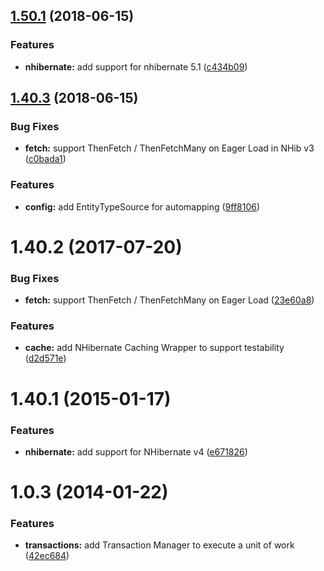 <a name="1.50.1"></a>
## [1.50.1](https://github.com/aranasoft/cobweb-data-nhibernate/compare/v1.40.3...v1.50.1) (2018-06-15)


### Features

* **nhibernate:** add support for nhibernate 5.1 ([c434b09](https://github.com/aranasoft/cobweb-data-nhibernate/commit/c434b09))



<a name="1.40.3"></a>
## [1.40.3](https://github.com/aranasoft/cobweb-data-nhibernate/compare/v1.40.2...v1.40.3) (2018-06-15)


### Bug Fixes

* **fetch:** support ThenFetch / ThenFetchMany on Eager Load in NHib v3 ([c0bada1](https://github.com/aranasoft/cobweb-data-nhibernate/commit/c0bada1))


### Features

* **config:** add EntityTypeSource for automapping ([9ff8106](https://github.com/aranasoft/cobweb-data-nhibernate/commit/9ff8106))



<a name="1.40.2"></a>
# 1.40.2 (2017-07-20)


### Bug Fixes

* **fetch:** support ThenFetch / ThenFetchMany on Eager Load ([23e60a8](https://github.com/aranasoft/cobweb/commit/23e60a8))


### Features

* **cache:** add NHibernate Caching Wrapper to support testability ([d2d571e](https://github.com/aranasoft/cobweb/commit/d2d571e))



<a name="1.40.1"></a>
# 1.40.1 (2015-01-17)


### Features

* **nhibernate:** add support for NHibernate v4 ([e671826](https://github.com/aranasoft/cobweb/commit/e671826))



<a name="1.0.3"></a>
# 1.0.3 (2014-01-22)


### Features

* **transactions:** add Transaction Manager to execute a unit of work ([42ec684](https://github.com/aranasoft/cobweb/commit/42ec684))

